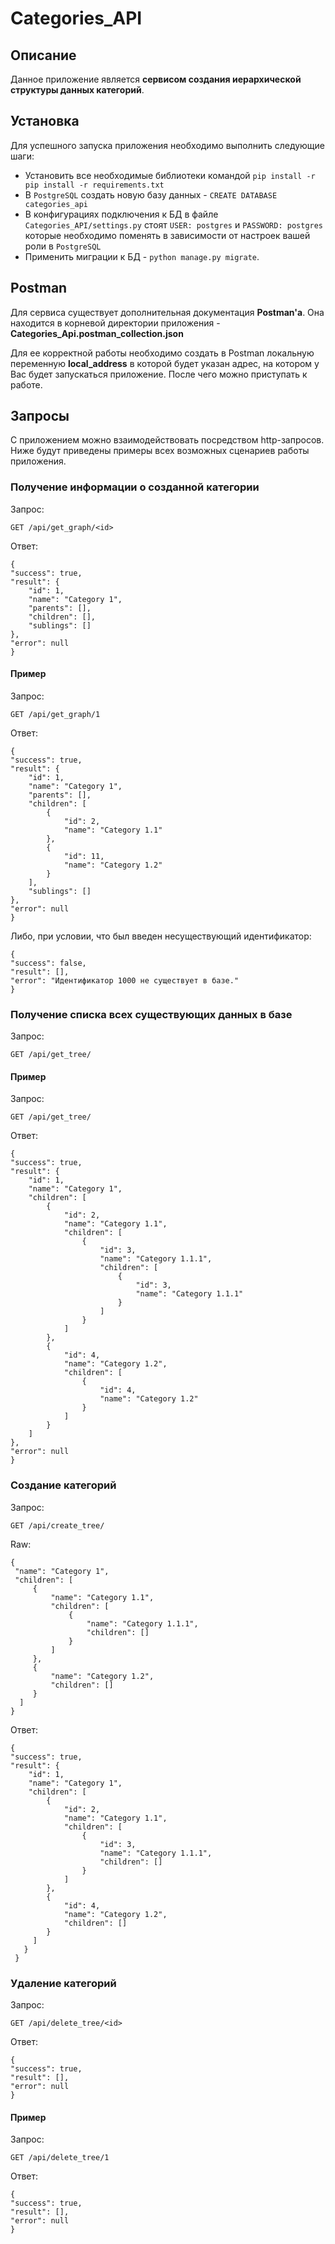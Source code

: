 # Categories_API

## Описание

Данное приложение является **сервисом создания иерархической структуры данных категорий**. 

## Установка
Для успешного запуска приложения необходимо выполнить следующие шаги:

 - Установить все необходимые библиотеки командой `pip install -r pip install -r requirements.txt`
 - В `PostgreSQL` создать новую базу данных - `CREATE DATABASE categories_api`
 - В конфигурациях подключения к БД в файле `Categories_API/settings.py` 
   стоят `USER: postgres` и `PASSWORD: postgres` которые необходимо поменять в зависимости от 
   настроек вашей роли в `PostgreSQL`
 - Применить миграции к БД - `python manage.py migrate`.

## Postman
Для сервиса существует дополнительная документация **Postman'a**. 
Она находится в корневой директории приложения - **Categories_Api.postman_collection.json**

Для ее корректной работы необходимо создать в Postman локальную переменную **local_address**
в которой будет указан адрес, на котором у Вас будет запускаться приложение. 
После чего можно приступать к работе.

## Запросы

С приложением можно взаимодействовать посредством http-запросов.
Ниже будут приведены примеры всех возможных сценариев работы приложения.

### Получение информации о созданной категории 

Запрос:

    GET /api/get_graph/<id>
    

Ответ:

    {
    "success": true,
    "result": {
        "id": 1,
        "name": "Category 1",
        "parents": [],
        "children": [],
        "sublings": []
    },
    "error": null
    }

#### Пример

Запрос:

    GET /api/get_graph/1


Ответ:

    {
    "success": true,
    "result": {
        "id": 1,
        "name": "Category 1",
        "parents": [],
        "children": [
            {
                "id": 2,
                "name": "Category 1.1"
            },
            {
                "id": 11,
                "name": "Category 1.2"
            }
        ],
        "sublings": []
    },
    "error": null
    }
    
Либо, при условии, что был введен несуществующий идентификатор:
    
    {
    "success": false,
    "result": [],
    "error": "Идентификатор 1000 не существует в базе."
    }
    
### Получение списка всех существующих данных в базе

Запрос:

    GET /api/get_tree/

#### Пример

Запрос:

    GET /api/get_tree/

Ответ:

    {
    "success": true,
    "result": {
        "id": 1,
        "name": "Category 1",
        "children": [
            {
                "id": 2,
                "name": "Category 1.1",
                "children": [
                    {
                        "id": 3,
                        "name": "Category 1.1.1",
                        "children": [
                            {
                                "id": 3,
                                "name": "Category 1.1.1"
                            }
                        ]
                    }
                ]
            },
            {
                "id": 4,
                "name": "Category 1.2",
                "children": [
                    {
                        "id": 4,
                        "name": "Category 1.2"
                    }
                ]
            }
        ]
    },
    "error": null
    }

### Создание категорий

Запрос:

    GET /api/create_tree/
    
Raw:

    {
     "name": "Category 1",
     "children": [
         {
             "name": "Category 1.1",
             "children": [
                 {
                     "name": "Category 1.1.1",
                     "children": []
                 }
             ]   
         },
         {
             "name": "Category 1.2",
             "children": []
         }
      ]   
    }

    

Ответ:

    {
    "success": true,
    "result": {
        "id": 1,
        "name": "Category 1",
        "children": [
            {
                "id": 2,
                "name": "Category 1.1",
                "children": [
                    {
                        "id": 3,
                        "name": "Category 1.1.1",
                        "children": []
                    }
                ]
            },
            {   
                "id": 4,   
                "name": "Category 1.2",
                "children": []
            }
         ]  
       }
     }


### Удаление категорий

Запрос:

    GET /api/delete_tree/<id>
    

Ответ:

    {
    "success": true,
    "result": [],
    "error": null
    }

#### Пример

Запрос:

    GET /api/delete_tree/1

Ответ:

    {
    "success": true,
    "result": [],
    "error": null
    }
    

